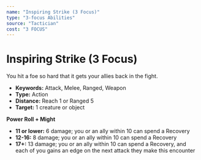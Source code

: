 ```yaml
---
name: "Inspiring Strike (3 Focus)"
type: "3-focus Abilities"
source: "Tactician"
cost: "3 FOCUS"
---
```


# Inspiring Strike (3 Focus)

You hit a foe so hard that it gets your allies back in the fight.

- **Keywords:** Attack, Melee, Ranged, Weapon
- **Type:** Action
- **Distance:** Reach 1 or Ranged 5
- **Target:** 1 creature or object

**Power Roll + Might**

- **11 or lower:** 6 damage; you or an ally within 10 can spend a Recovery
- **12-16:** 8 damage; you or an ally within 10 can spend a Recovery
- **17+:** 13 damage; you or an ally within 10 can spend a Recovery, and each of you gains an edge on the next attack they make this encounter
